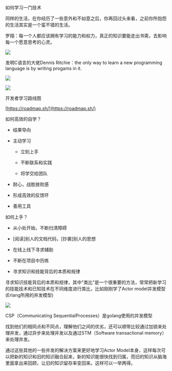 如何学习一门技术

同样的生活，在你经历了一些意外和不如意之后，你再回过头来看，之前你所抱怨的生活其实是一个蛮不错的生活。

罗翔：每一个人都应该拥有学习的能力和权力，真正的知识要能走出书斋，去影响每一个愿意思考的心灵。

![](https://gitee.com/hxc8/images9/raw/master/img/202407191644179.jpg)

发明C语言的大佬Dennis Ritchie：the only way to learn a new programming language is by writing progams in it.

![](https://gitee.com/hxc8/images9/raw/master/img/202407191644631.jpg)

![](https://gitee.com/hxc8/images9/raw/master/img/202407191644900.jpg)

开发者学习路线图

[https://roadmap.sh/](https://roadmap.sh/)

如何高效的自学？

- 结果导向

- 主动学习

	- 立刻上手

	- 不断联系和实践

	- 将学交给团队

- 耐心，战胜挫败感

- 形成高效的反馈环

- 善用工具

如何上手？

- 从小处开始，不断扫清障碍

- [阅读]别人的文档代码，[抄袭]别人的思想

- 在线上线下寻求辅助

- 不断在项目中历练

- 寻求知识和技能背后的本质和规律

寻求知识技能背后的本质和规律，其中"类比"是一个很重要的方法，常常把新学习的技能技术和已知技术在不同维度进行类比，比如刚刚学了Actor model并发模型(Erlang所用的并发模型)

![](https://gitee.com/hxc8/images9/raw/master/img/202407191645599.jpg)

CSP（Communicating  SequentialProcesses）是golang使用的并发模型

找到他们的相同点和不同点，理解他们之间的优劣，还可以顺带比较通过加锁来处理并发，通过异步来处理并发以及通过STM（Software transactional memory）来处理并发。

通过这些其他的一些并发的解决方案来更好地学习Actor Model本身，这样每次可以把新的知识和旧的知识融合起来，新的知识能很快找到归属，而旧的知识从脑海里面拿出来回顾，让旧的知识留存率变回来。这样可以一举两得。
